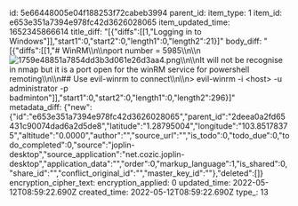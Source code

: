 id: 5e66448005e04f188253f72cabeb3994
parent_id: 
item_type: 1
item_id: e653e351a7394e978fc42d3626028065
item_updated_time: 1652345866614
title_diff: "[{\"diffs\":[[1,\"Logging in to Windows\"]],\"start1\":0,\"start2\":0,\"length1\":0,\"length2\":21}]"
body_diff: "[{\"diffs\":[[1,\"# WinRM\\\n\\\nport number = 5985\\\n\\\n![1759e48851a7854dd3b3d061e26d3aa4.png](:/e18f8d01f5cb4445853a1cf5134f423c)\\\n\\\nIt will not be recognise in nmap but it is a port open for the winRM service for powershell remoting\\\n\\\n## Use evil-winrm to connect\\\n\\\n> evil-winrm -i &lt;host&gt; -u administrator -p badminton\"]],\"start1\":0,\"start2\":0,\"length1\":0,\"length2\":296}]"
metadata_diff: {"new":{"id":"e653e351a7394e978fc42d3626028065","parent_id":"2deea0a2fd65431c90074dad6a2d5de8","latitude":"1.28795004","longitude":"103.85178375","altitude":"0.0000","author":"","source_url":"","is_todo":0,"todo_due":0,"todo_completed":0,"source":"joplin-desktop","source_application":"net.cozic.joplin-desktop","application_data":"","order":0,"markup_language":1,"is_shared":0,"share_id":"","conflict_original_id":"","master_key_id":""},"deleted":[]}
encryption_cipher_text: 
encryption_applied: 0
updated_time: 2022-05-12T08:59:22.690Z
created_time: 2022-05-12T08:59:22.690Z
type_: 13